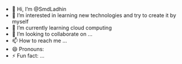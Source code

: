 - 👋 Hi, I’m @SmdLadhin
- 👀 I’m interested in learning new technologies and  try to create it by myself 
- 🌱 I’m currently learning cloud computing 
- 💞️ I’m looking to collaborate on ...
- 📫 How to reach me ...
- 😄 Pronouns: 
- ⚡ Fun fact: ...

<!---
SmdLadhin/SmdLadhin is a ✨ special ✨ repository because its `README.md` (this file) appears on your GitHub profile.
You can click the Preview link to take a look at your changes.
--->
